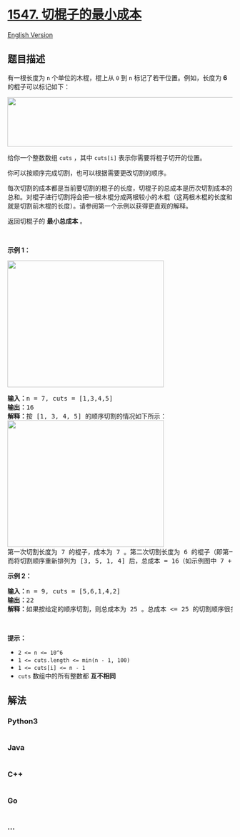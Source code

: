 # [1547. 切棍子的最小成本](https://leetcode.cn/problems/minimum-cost-to-cut-a-stick)

[English Version](/solution/1500-1599/1547.Minimum%20Cost%20to%20Cut%20a%20Stick/README_EN.md)

## 题目描述

<!-- 这里写题目描述 -->

<p>有一根长度为 <code>n</code> 个单位的木棍，棍上从 <code>0</code> 到 <code>n</code> 标记了若干位置。例如，长度为 <strong>6</strong> 的棍子可以标记如下：</p>

<p><img alt="" src="https://assets.leetcode-cn.com/aliyun-lc-upload/uploads/2020/08/09/statement.jpg" style="height: 111px; width: 521px;" /></p>

<p>给你一个整数数组 <code>cuts</code> ，其中 <code>cuts[i]</code> 表示你需要将棍子切开的位置。</p>

<p>你可以按顺序完成切割，也可以根据需要更改切割的顺序。</p>

<p>每次切割的成本都是当前要切割的棍子的长度，切棍子的总成本是历次切割成本的总和。对棍子进行切割将会把一根木棍分成两根较小的木棍（这两根木棍的长度和就是切割前木棍的长度）。请参阅第一个示例以获得更直观的解释。</p>

<p>返回切棍子的 <strong>最小总成本</strong> 。</p>

<p> </p>

<p><strong>示例 1：</strong></p>

<p><img alt="" src="https://assets.leetcode-cn.com/aliyun-lc-upload/uploads/2020/08/09/e1.jpg" style="height: 284px; width: 350px;" /></p>

<pre>
<strong>输入：</strong>n = 7, cuts = [1,3,4,5]
<strong>输出：</strong>16
<strong>解释：</strong>按 [1, 3, 4, 5] 的顺序切割的情况如下所示：
<img alt="" src="https://assets.leetcode-cn.com/aliyun-lc-upload/uploads/2020/08/09/e11.jpg" style="height: 284px; width: 350px;" />
第一次切割长度为 7 的棍子，成本为 7 。第二次切割长度为 6 的棍子（即第一次切割得到的第二根棍子），第三次切割为长度 4 的棍子，最后切割长度为 3 的棍子。总成本为 7 + 6 + 4 + 3 = 20 。
而将切割顺序重新排列为 [3, 5, 1, 4] 后，总成本 = 16（如示例图中 7 + 4 + 3 + 2 = 16）。
</pre>

<p><strong>示例 2：</strong></p>

<pre>
<strong>输入：</strong>n = 9, cuts = [5,6,1,4,2]
<strong>输出：</strong>22
<strong>解释：</strong>如果按给定的顺序切割，则总成本为 25 。总成本 <= 25 的切割顺序很多，例如，[4, 6, 5, 2, 1] 的总成本 = 22，是所有可能方案中成本最小的。</pre>

<p> </p>

<p><strong>提示：</strong></p>

<ul>
	<li><code>2 <= n <= 10^6</code></li>
	<li><code>1 <= cuts.length <= min(n - 1, 100)</code></li>
	<li><code>1 <= cuts[i] <= n - 1</code></li>
	<li><code>cuts</code> 数组中的所有整数都 <strong>互不相同</strong></li>
</ul>


## 解法

<!-- 这里可写通用的实现逻辑 -->

<!-- tabs:start -->

### **Python3**

<!-- 这里可写当前语言的特殊实现逻辑 -->

```python

```

### **Java**

<!-- 这里可写当前语言的特殊实现逻辑 -->

```java

```

### **C++**

```cpp

```

### **Go**

```go

```

### **...**

```

```

<!-- tabs:end -->